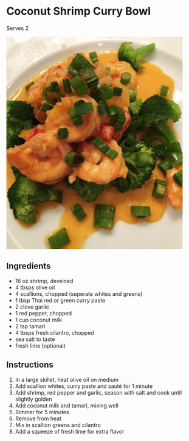 # Coconut Shrimp Curry Bowl

Serves 2

![Coconut shrimp curry bowl](../assets/coconut-shrimp-curry.png)

## Ingredients

- 16 oz shrimp, deveined
- 4 tbsps olive oil
- 4 scallions, chopped (seperate whites and greens)
- 1 tbsp Thai red or green curry paste
- 2 clove garlic
- 1 red pepper, chopped
- 1 cup coconut milk
- 2 tsp tamari
- 4 tbsps fresh cilantro, chopped
- sea salt to taste
- fresh lime (optional)

## Instructions

1. In a large skillet, heat olive oil on medium
2. Add scallion whites, curry paste and sauté for 1 minute
3. Add shrimp, red pepper and garlic, season with salt and cook until slightly golden
4. Add coconut milk and tamari, mixing well
5. Simmer for 5 minutes
6. Remove from heat
7. Mix in scallion greens and cilantro
8. Add a squeeze of fresh lime for extra flavor
